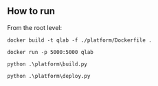 ## How to run

From the root level:

`docker build -t qlab -f ./platform/Dockerfile .`

`docker run -p 5000:5000 qlab`

`python .\platform\build.py`

`python .\platform\deploy.py`
